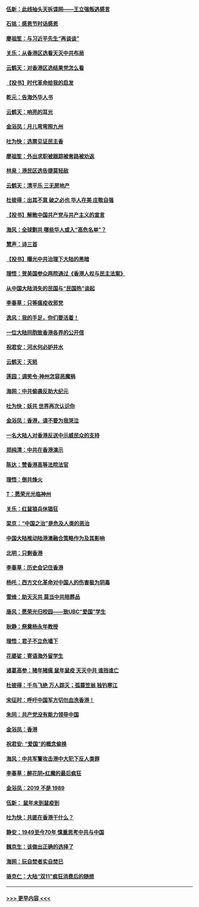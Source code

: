 #### [伍新：此线抽头天拆谍网——王立强叛逃感言](../pages/nsc993/n11687981.md?t=11290455) 
#### [石铭：感恩节时话感恩](../pages/nsc993/n11687568.md?t=11290455) 
#### [廖祖笙：与习近平先生“再谈谈”](../pages/nsc993/n11687005.md?t=11290455) 
#### [关乐：从香港区选看天灭中共布局](../pages/nsc993/n11686647.md?t=11290455) 
#### [云鹤天：对香港区选结果党怎么看](../pages/nsc993/n11686216.md?t=11290455) 
#### [【投书】时代革命给我的启发](../pages/nsc993/n11684287.md?t=11290455) 
#### [乾元：告海外华人书](../pages/nsc993/n11684044.md?t=11290455) 
#### [云鹤天：响亮的耳光](../pages/nsc993/n11684254.md?t=11290455) 
#### [金浴凤：月儿弯弯照九州](../pages/nsc993/n11684231.md?t=11290455) 
#### [吐为快：选票见证民主香](../pages/nsc993/n11684206.md?t=11290455) 
#### [廖祖笙：外出求职被跟踪被套路被劝返](../pages/nsc993/n11683874.md?t=11290455) 
#### [林泉：港民区选告捷莫轻敌](../pages/nsc993/n11683930.md?t=11290455) 
#### [云鹤天：清平乐 三无房地产](../pages/nsc993/n11681521.md?t=11290455) 
#### [杜彼得：出其不意 破之必也 华人在美 庄敬自强](../pages/nsc993/n11679554.md?t=11290455) 
#### [【投书】解散中国共产党与共产主义的宣言](../pages/nsc993/n11679177.md?t=11290455) 
#### [海风：全球剿共 哪些华人或入“高危名单”？](../pages/nsc993/n11678617.md?t=11290455) 
#### [慧声：诗三首](../pages/nsc993/n11678848.md?t=11290455) 
#### [【投书】曝光中共治理下大陆的黑暗](../pages/nsc993/n11678674.md?t=11290455) 
#### [理悟：贺美国参众两院通过《香港人权与民主法案》](../pages/nsc993/n11678104.md?t=11290455) 
#### [从中国大陆消失的民国与“民国热”谈起](../pages/nsc993/n11678075.md?t=11290455) 
#### [李春草：只等瘟疫收邪党](../pages/nsc993/n11677308.md?t=11290455) 
#### [逸风：我的手足，你们要活着！](../pages/nsc993/n11676352.md?t=11290455) 
#### [一位大陆同胞致香港各界的公开信](../pages/nsc993/n11675761.md?t=11290455) 
#### [祝君安：河水何必妒井水](../pages/nsc993/n11675746.md?t=11290455) 
#### [云鹤天：天怒](../pages/nsc993/n11675718.md?t=11290455) 
#### [莲园：调笑令‧神州怎容恶魔祸](../pages/nsc993/n11675648.md?t=11290455) 
#### [海网：中共偷袭反助大纪元](../pages/nsc993/n11673515.md?t=11290455) 
#### [吐为快：妖共 世界再次认识你](../pages/nsc993/n11673506.md?t=11290455) 
#### [金浴凤：香港，请不要为我哭泣](../pages/nsc993/n11673248.md?t=11290455) 
#### [一名大陆人对香港反送中示威民众的支持](../pages/nsc993/n11672615.md?t=11290455) 
#### [郑纯清：中共在香港演示](../pages/nsc993/n11670539.md?t=11290455) 
#### [陈达：赞香港高等法院法官](../pages/nsc993/n11669542.md?t=11290455) 
#### [理悟：倒共烽火](../pages/nsc993/n11668844.md?t=11290455) 
#### [T：愿荣光光临神州](../pages/nsc993/n11668421.md?t=11290455) 
#### [关乐：红鼠狼兵休猖狂](../pages/nsc993/n11668378.md?t=11290455) 
#### [梁京：“中国之治”是危及人类的恶治](../pages/nsc993/n11668328.md?t=11290455) 
#### [中国大陆推动陆港澳融合策略作为及其影响](../pages/nsc993/n11668157.md?t=11290455) 
#### [北明：只剩香港](../pages/nsc993/n11668002.md?t=11290455) 
#### [李春草：历史会记住香港](../pages/nsc993/n11667927.md?t=11290455) 
#### [杨吒：西方文化革命对中国人的伤害极为阴毒](../pages/nsc993/n11664521.md?t=11290455) 
#### [雪绮：助天灭共 莫当中共陪葬品](../pages/nsc993/n11662650.md?t=11290455) 
#### [唐风：愿荣光归校园——致UBC“爱国”学生](../pages/nsc993/n11662194.md?t=11290455) 
#### [耿静：祭奠杨永年教授](../pages/nsc993/n11662514.md?t=11290455) 
#### [理悟：君子不立危墙下](../pages/nsc993/n11662172.md?t=11290455) 
#### [花婆娑：寄语海外留学生](../pages/nsc993/n11662121.md?t=11290455) 
#### [诸葛高参：猪年猪瘟 鼠年鼠疫 天灭中共 谁挡谁亡](../pages/nsc993/n11661980.md?t=11290455) 
#### [杜彼得：千鸟飞绝 万人踪灭；孤蓑笠翁 独钓寒江](../pages/nsc993/n11661170.md?t=11290455) 
#### [宋征时：呼吁中国军方切勿血洗香港！](../pages/nsc993/n11415318.md?t=11290455) 
#### [朱同：共产党没有能力领导中国](../pages/nsc993/n11660421.md?t=11290455) 
#### [金浴凤：香港](../pages/nsc993/n11660419.md?t=11290455) 
#### [祝君安: “爱国”的概念偷换](../pages/nsc993/n11659706.md?t=11290455) 
#### [海风：中共军警攻击港中大犯下反人类罪](../pages/nsc993/n11659632.md?t=11290455) 
#### [李春草：醉花阴•红魔的最后疯狂](../pages/nsc993/n11659287.md?t=11290455) 
#### [金浴凤：2019 不是 1989](../pages/nsc993/n11657663.md?t=11290455) 
#### [伍新： 鼠年未到鼠疫到](../pages/nsc993/n11655098.md?t=11290455) 
#### [吐为快：共匪在香港干什么？](../pages/nsc993/n11654891.md?t=11290455) 
#### [静安：1949至今70年 慎重思考中共与中国](../pages/nsc993/n11651244.md?t=11290455) 
#### [魏京生：该做出正确的选择了](../pages/nsc993/n11653084.md?t=11290455) 
#### [海网：玩自焚者实自焚已](../pages/nsc993/n11652423.md?t=11290455) 
#### [骆克仁：大陆“双11”疯狂消费后的随想](../pages/nsc993/n11652305.md?t=11290455) 

----
#### [ >>> 更早内容 <<< ](../indexes/nsc993-earlier.md)
